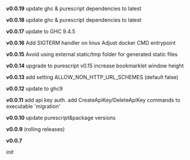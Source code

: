 __v0.0.19__
update ghc & purescript dependencies to latest

__v0.0.18__
update ghc & purescript dependencies to latest

__v0.0.17__
update to GHC 9.4.5

__v0.0.16__
Add SIGTERM handler on linux
Adjust docker CMD entrypoint 

__v0.0.15__
Avoid using external static/tmp folder for generated static files

__v0.0.14__
upgrade to purescript v0.15
increase bookmarklet window height

__v0.0.13__
add setting ALLOW_NON_HTTP_URL_SCHEMES (default false)

__v0.0.12__
update to ghc9

__v0.0.11__
add api key auth. 
add CreateApiKey/DeleteApiKey commands to executable 'migration' 

__v0.0.10__
update purescript&package versions

__v0.0.9__
(rolling releases)

__v0.0.7__

init

